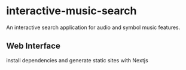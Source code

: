 # interactive-music-search

An interactive search application for audio and symbol music features.

## Web Interface

install dependencies and generate static sites with Nextjs

```shell

```